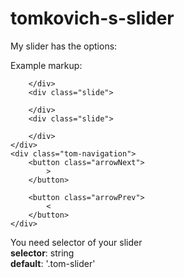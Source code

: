 # tomkovich-s-slider

My slider has the options:

Example markup:


<div class="slider tom-slider">
	<div class="slides">
		<div class="slide">
				
		</div>
		<div class="slide">

		</div>
		<div class="slide">

		</div>
	</div>
	<div class="tom-navigation">
		<button class="arrowNext">
			>
		</button>

		<button class="arrowPrev">
			<
		</button>
	</div>
</div>


You need selector of your slider </br>
<strong>selector</strong>: string </br>
<strong>default</strong>: '.tom-slider' </br>

